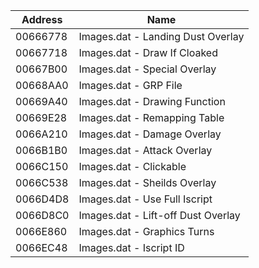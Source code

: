 | Address  | Name                                        |
|----------|---------------------------------------------|
| 00666778 | Images.dat - Landing Dust Overlay           |
| 00667718 | Images.dat - Draw If Cloaked                |
| 00667B00 | Images.dat - Special Overlay                |
| 00668AA0 | Images.dat - GRP File                       |
| 00669A40 | Images.dat - Drawing Function               |
| 00669E28 | Images.dat - Remapping Table                |
| 0066A210 | Images.dat - Damage Overlay                 |
| 0066B1B0 | Images.dat - Attack Overlay                 |
| 0066C150 | Images.dat - Clickable                      |
| 0066C538 | Images.dat - Sheilds Overlay                |
| 0066D4D8 | Images.dat - Use Full Iscript               |
| 0066D8C0 | Images.dat - Lift-off Dust Overlay          |
| 0066E860 | Images.dat - Graphics Turns                 |
| 0066EC48 | Images.dat - Iscript ID                     |
